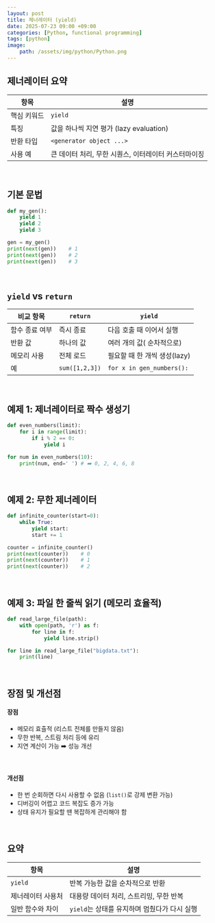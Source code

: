 ```yaml
---
layout: post
title: 제너레이터 (yield)
date: 2025-07-23 09:00 +09:00
categories: [Python, functional programming]
tags: [python]
image:
    path: /assets/img/python/Python.png
---
```


## 제너레이터 요약

| 항목 | 설명 |
|-|-|
| 핵심 키워드 | `yield` |
| 특징 | 값을 하나씩 지연 평가 (lazy evaluation) |
| 반환 타입 | `<generator object ...>` |
| 사용 예 | 큰 데이터 처리, 무한 시퀀스, 이터레이터 커스터마이징 |

<br>

## 기본 문법

```python
def my_gen():
    yield 1
    yield 2
    yield 3

gen = my_gen()
print(next(gen))    # 1
print(next(gen))    # 2
print(next(gen))    # 3
```

<br>

## `yield` vs `return`

| 비교 항목 | `return` | `yield` |
|-|-|-|
| 함수 종료 여부 | 즉시 종료 | 다음 호출 때 이어서 실행 |
| 반환 값 | 하나의 값 | 여러 개의 값( 순차적으로) |
| 메모리 사용 | 전체 로드 | 필요할 때 한 개씩 생성(lazy) |
| 예 | `sum([1,2,3])` | `for x in gen_numbers():` |

<br>

## 예제 1: 제너레이터로 짝수 생성기

```python
def even_numbers(limit):
    for i in range(limit):
        if i % 2 == 0:
            yield i

for num in even_numbers(10):
    print(num, end=' ') # ➡️ 0, 2, 4, 6, 8
```

<br>

## 예제 2: 무한 제너레이터

```python
def infinite_counter(start=0):
    while True:
        yield start:
        start += 1

counter = infinite_counter()
print(next(counter))    # 0
print(next(counter))    # 1
print(next(counter))    # 2
```

<br>

## 예제 3: 파일 한 줄씩 읽기 (메모리 효율적)

```python
def read_large_file(path):
    with open(path, 'r') as f:
        for line in f:
            yield line.strip()

for line in read_large_file("bigdata.txt"):
    print(line)
```

<br>

## 장점 및 개선점

#### 장점

- 메모리 효츌적 (리스트 전체를 만들지 않음)
- 무한 반복, 스트림 처리 등에 유리
- 지연 계산이 가능 ➡️ 성능 개선

<br>

#### 개선점

- 한 번 순회하면 다시 사용할 수 없음 (`list()`로 강제 변환 가능)
- 디버깅이 어렵고 코드 복잡도 증가 가능
- 상태 유지가 필요할 땐 복잡하게 관리해야 함

<br>

## 요약

| 항목 | 설명 |
|-|-|
| `yield` | 반복 가능한 값을 순차적으로 반환
| 제너레이터 사용처 | 대용량 데이터 처리, 스트리밍, 무한 반복 |
| 일반 함수와 차이 | `yield`는 상태를 유지하며 멈췄다가 다시 실행 |